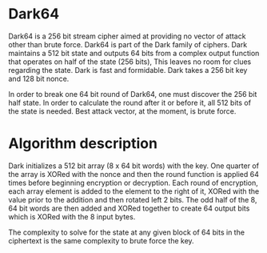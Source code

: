 # Dark64

Dark64 is a 256 bit stream cipher aimed at providing no vector of attack other than brute force.  Dark64 is part of the Dark family of ciphers.  Dark maintains a 512 bit state and outputs 64 bits from a complex output function that operates on half of the state (256 bits),  This leaves no room for clues regarding the state.  Dark is fast and formidable.  Dark takes a 256 bit key and 128 bit nonce.

In order to break one 64 bit round of Dark64, one must discover the 256 bit half state.  In order to calculate the round after it or before it, all 512 bits of the state is needed.  Best attack vector, at the moment, is brute force.

# Algorithm description

Dark initializes a 512 bit array (8 x 64 bit words) with the key.  One quarter of the array is XORed with the nonce and then the round function is applied 64 times before beginning encryption or decryption.  Each round of encryption, each array element is added to the element to the right of it, XORed with the value prior to the addition and then rotated left 2 bits.  The odd half of the 8, 64 bit words are then added and XORed together to create 64 output bits which is XORed with the 8 input bytes.

The complexity to solve for the state at any given block of 64 bits in the ciphertext is the same complexity to brute force the key.
